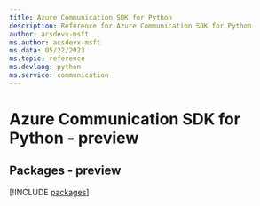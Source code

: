 ```yaml
---
title: Azure Communication SDK for Python
description: Reference for Azure Communication SDK for Python
author: acsdevx-msft
ms.author: acsdevx-msft
ms.data: 05/22/2023
ms.topic: reference
ms.devlang: python
ms.service: communication
---
```

# Azure Communication SDK for Python - preview
## Packages - preview
[!INCLUDE [packages](communication-index.md)]